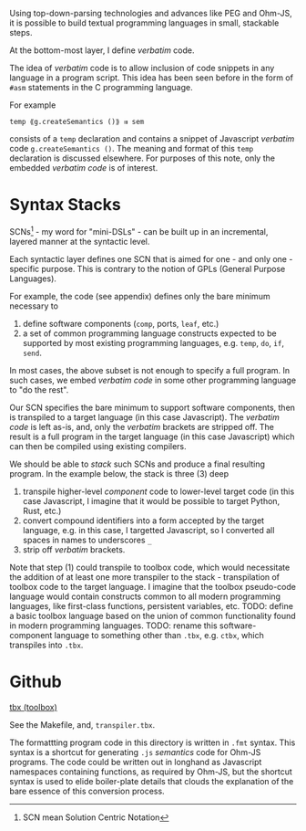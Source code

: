 Using top-down-parsing technologies and advances like PEG and Ohm-JS, it is possible to build textual programming languages in small, stackable steps.

At the bottom-most layer, I define *verbatim* code.

The idea of *verbatim* code is to allow inclusion of code snippets in any language in a program script.  This idea has been seen before in the form of `#asm` statements in the C programming language.

For example
```
temp ⟪g.createSemantics ()⟫ ⇉ sem
```
consists of a `temp` declaration and contains a snippet of Javascript *verbatim* code `g.createSemantics ()`.  The meaning and format of this `temp` declaration is discussed elsewhere.  For purposes of this note, only the embedded *verbatim code* is of interest.

# Syntax Stacks
SCNs[^scn] - my word for "mini-DSLs" - can be built up in an incremental, layered manner at the syntactic level.

Each syntactic layer defines one SCN that is aimed for one - and only one - specific purpose.  This is contrary to the notion of GPLs (General Purpose Languages).

For example, the code (see appendix) defines only the bare minimum necessary to
1. define software components (`comp`, ports, `leaf`, etc.)
2. a set of common programming language constructs expected to be supported by most existing programming languages, e.g. `temp`, `do`, `if`, `send`.

In most cases, the above subset is not enough to specify a full program.  In such cases, we embed *verbatim code* in some other programming language to "do the rest".

Our SCN specifies the bare minimum to support software components, then is transpiled to a target language (in this case Javascript).  The *verbatim code* is left as-is, and, only the *verbatim* brackets are stripped off.  The result is a full program in the target language (in this case Javascript) which can then be compiled using existing compilers.

We should be able to *stack* such SCNs and produce a final resulting program.  In the example below, the stack is three (3) deep
1. transpile higher-level *component* code to lower-level target code (in this case Javascript, I imagine that it would be possible to target Python, Rust, etc.)
2. convert compound identifiers into a form accepted by the target language, e.g. in this case, I targetted Javascript, so I converted all spaces in names to underscores `_`
3. strip off *verbatim* brackets.

Note that step (1) could transpile to toolbox code, which would necessitate the addition of at least one more transpiler to the stack - transpilation of toolbox code to the target language.  I imagine that the toolbox pseudo-code language would contain constructs common to all modern programming languages, like first-class functions, persistent variables, etc.  TODO: define a basic toolbox language based on the union of common functionality found in modern programming languages.  TODO: rename this software-component language to something other than `.tbx`, e.g. `ctbx`, which transpiles into `.tbx`.

[^scn]: SCN mean Solution Centric Notation

# Github
[tbx (toolbox)](https://github.com/guitarvydas/tbx)

See the Makefile, and, `transpiler.tbx`.

The formattting program code in this directory is written in `.fmt` syntax.  This syntax is a shortcut for generating `.js` *semantics* code for Ohm-JS programs.  The code could be written out in longhand as Javascript namespaces containing functions, as required by Ohm-JS, but the shortcut syntax is used to elide boiler-plate details that clouds the explanation of the bare essence of this conversion process.